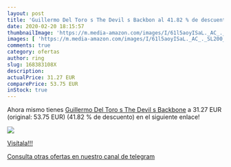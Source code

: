 ```yaml
---
layout: post
title: 'Guillermo Del Toro s The Devil s Backbon al 41.82 % de descuento'
date: 2020-02-20 18:15:57
thumbnailImage: 'https://m.media-amazon.com/images/I/61l5aoyISaL._AC_._SL200_.jpg'
images: [ 'https://m.media-amazon.com/images/I/61l5aoyISaL._AC_._SL200_.jpg' ]
comments: true
category: ofertas
author: ring
slug: 168383108X
description:
actualPrice: 31.27 EUR
comparePrice: 53.75 EUR
inStock: true
---
```


Ahora mismo tienes [Guillermo Del Toro s The Devil s Backbone](https://www.amazon.com/dp/168383108X/?tag=redken08-20) a 31.27 EUR (original: 53.75 EUR) (41.82 %  de descuento) en el siguiente enlace!

[![](https://m.media-amazon.com/images/I/61l5aoyISaL._AC_._SL200_.jpg)](https://www.amazon.com/dp/168383108X/?tag=redken08-20)

[Visítala!!!](https://www.amazon.com/dp/168383108X/?tag=redken08-20)

[Consulta otras ofertas en nuestro canal de telegram](https://t.me/s/ofertas25)
